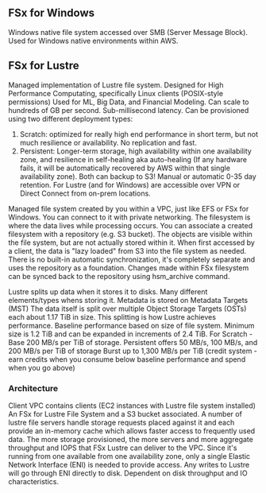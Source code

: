 ## FSx for Windows

Windows native file system accessed over SMB (Server Message Block). Used for Windows native environments within AWS.
## FSx for Lustre

Managed implementation of Lustre file system. Designed for High Performance Computating, specifically Linux clients (POSIX-style permissions)
Used for ML, Big Data, and Financial Modeling.
Can scale to hundreds of GB per second. Sub-millisecond latency.
Can be provisioned using two different deployment types:
1) Scratch: optimized for really high end performance in short term, but not much resilience or availability. No replication and fast.
2) Persistent: Longer-term storage, high availability within one availability zone, and resilience in self-healing aka auto-healing (If any hardware fails, it will be automatically recovered by AWS within that single availability zone).
Both can backup to S3! Manual or automatic 0-35 day retention.
For Lustre (and for Windows) are accessible over VPN or Direct Connect from on-prem locations.

Managed file system created by you within a VPC, just like EFS or FSx for Windows. You can connect to it with private networking.
The filesystem is where the data lives while processing occurs.
You can associate a created filesystem with a repository (e.g. S3 bucket). The objects are visible within the file system, but are not actually stored within it.
When first accessed by a client, the data is "lazy loaded" from S3 into the file system as needed. There is no built-in automatic synchronization, it's completely separate and uses the repository as a foundation.
Changes made within FSx filesystem can be synced back to the repository using hsm_archive command.

Lustre splits up data when it stores it to disks. Many different elements/types whens storing it.
Metadata is stored on Metadata Targets (MST)
The data itself is split over multiple Object Storage Targets (OSTs) each about 1.17 TiB in size. This splitting is how Lustre achieves performance.
Baseline performance based on size of file system. Minimum size is 1.2 TiB and can be expanded in increments of 2.4 TiB.
For Scratch - Base 200 MB/s per TiB of storage.
Persistent offers 50 MB/s, 100 MB/s, and 200 MB/s per TiB of storage
Burst up to 1,300 MB/s per TiB (credit system - earn credits when you consume below baseline performance and spend when you go above)

### Architecture

Client VPC contains clients (EC2 instances with Lustre file system installed)
An FSx for Lustre File System and a S3 bucket associated.
A number of lustre file servers handle storage requests placed against it and each provide an in-memory cache which allows faster access to frequently used data.
The more storage provisioned, the more servers and more aggregate throughput and IOPS that FSx Lustre can deliver to the VPC.
Since it's running from one available from one availability zone, only a single Elastic Network Interface (ENI) is needed to provide access.
Any writes to Lustre will go through ENI directly to disk. Dependent on disk throughput and IO characteristics. 


